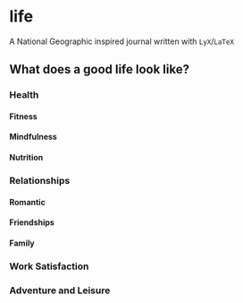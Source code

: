 # life

A National Geographic inspired journal written with `LyX`/`LaTeX`

## What does a good life look like?

### Health

#### Fitness

#### Mindfulness

#### Nutrition

### Relationships

#### Romantic

#### Friendships

#### Family

### Work Satisfaction

### Adventure and Leisure
